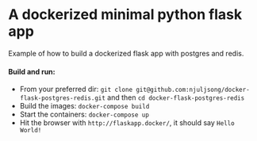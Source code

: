 A dockerized minimal python flask app
=============================================================
Example of how to build a dockerized flask app with postgres and redis.

#### Build and run:
*   From your preferred dir: `git clone git@github.com:njuljsong/docker-flask-postgres-redis.git` and then `cd docker-flask-postgres-redis`
*   Build the images: `docker-compose build`
*   Start the containers: `docker-compose up`
*   Hit the browser with `http://flaskapp.docker/`, it should say `Hello World!`
